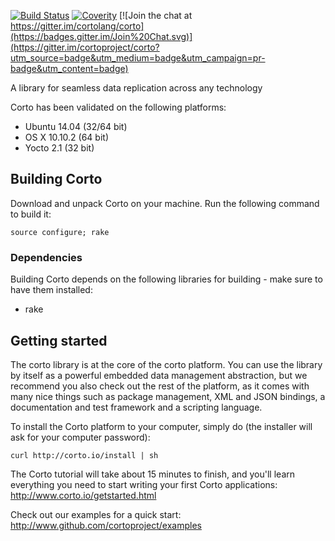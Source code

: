 [![Build Status](https://travis-ci.org/cortoproject/corto.svg?branch=master)](https://travis-ci.org/cortoproject/corto) [![Coverity](https://scan.coverity.com/projects/3807/badge.svg)](https://scan.coverity.com/projects/3807) [![Join the chat at https://gitter.im/cortolang/corto](https://badges.gitter.im/Join%20Chat.svg)](https://gitter.im/cortoproject/corto?utm_source=badge&utm_medium=badge&utm_campaign=pr-badge&utm_content=badge)

A library for seamless data replication across any technology

Corto has been validated on the following platforms:
 * Ubuntu 14.04 (32/64 bit)
 * OS X 10.10.2 (64 bit)
 * Yocto 2.1 (32 bit)

## Building Corto
Download and unpack Corto on your machine. Run the following command to build it:
```
source configure; rake
```
### Dependencies
Building Corto depends on the following libraries for building - make sure to have them installed:
 * rake

## Getting started
The corto library is at the core of the corto platform. You can use the library by itself as a powerful embedded data management abstraction, but we recommend you also check out the rest of the platform, as it comes with many nice things such as package management, XML and JSON bindings, a documentation and test framework and a scripting language.

To install the Corto platform to your computer, simply do (the installer will ask for your computer password):
```
curl http://corto.io/install | sh
```

The Corto tutorial will take about 15 minutes to finish, and you'll learn everything you need to start writing your first Corto applications: http://www.corto.io/getstarted.html

Check out our examples for a quick start:
http://www.github.com/cortoproject/examples
